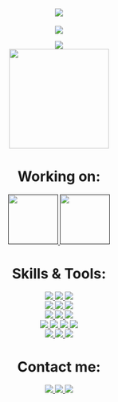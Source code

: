 <h1 align="center">
  <a href="#">
    <img src="https://readme-typing-svg.herokuapp.com?color=1833FF&size=37&center=true&vCenter=true&lines=Hello%2C+World!;I'm+Timofey+Kochetov">
  </a>
</h1>

<p align="center">
  <a href="#">
    <img src="https://github-profile-trophy.vercel.app/?username=timnekk&theme=radical&no-bg=true&no-frame=true&column=7">
  </a>
</p>

<p align="center">
  <a href="#">
    <img src="https://github-readme-streak-stats.herokuapp.com?user=timnekk&theme=highcontrast&hide_border=true&background=1833FF&ring=FFFFFF&fire=FFFFFF&currStreakLabel=DDDDDD&sideLabels=EBEBEB&dates=EBEBEB">
  </a>
  <br>
  <a href="#">
    <img src="https://github-readme-stats.vercel.app/api/top-langs/?username=timnekk&layout=compact&bg_color=1833ff&text_color=EBEBEB&title_color=FFF&hide_border=true&langs_count=4&exclude_repo=sims-4-mods,Space-Demolition,auto-cleaner"  height="200">
  </a>
</p>

<h1 align="center"> Working on: </h1>
<p align="center">
  <a href="">
    <img src="https://github-readme-stats.vercel.app/api/pin/?username=timnekk&repo=nudes-robot&bg_color=1833FF&text_color=EBEBEB&title_color=FFF&hide_border=true"  height="100">
    <img src="https://github-readme-stats.vercel.app/api/pin/?username=timnekk&repo=dreampower-checking-bot&bg_color=1833FF&text_color=EBEBEB&title_color=FFF&hide_border=true"  height="100">
  </a>
  <br>
</p>



<h1 align="center"> Skills & Tools: </h1>

<p align="center">
  <a href="#">
    <img src="https://img.shields.io/badge/python-%2314354C.svg?style=for-the-badge&logo=python&logoColor=white">
  </a>
  <a href="#">
    <img src="https://img.shields.io/badge/c%23-%23239120.svg?style=for-the-badge&logo=c-sharp&logoColor=white">
  </a>
  <a href="#">
    <img src="https://img.shields.io/badge/unity-%23000000.svg?style=for-the-badge&logo=unity&logoColor=white">
  </a>

  <br>

  <a href="#">
    <img src="https://img.shields.io/badge/html5-%23E34F26.svg?style=for-the-badge&logo=html5&logoColor=white">
  </a>
  <a href="#">
    <img src="https://img.shields.io/badge/css3-%231572B6.svg?style=for-the-badge&logo=css3&logoColor=white">
  </a>
  <a href="#">
    <img src="https://img.shields.io/badge/bootstrap-%23563D7C.svg?style=for-the-badge&logo=bootstrap&logoColor=white">
  </a>

  <br>

  <a href="#">
    <img src="https://img.shields.io/badge/Qt-%23217346.svg?style=for-the-badge&logo=Qt&logoColor=white">
  </a>
  <a href="#">
    <img src="https://img.shields.io/badge/git-%23F05033.svg?style=for-the-badge&logo=git&logoColor=white">
  </a>
  <a href="#">
    <img src="https://img.shields.io/badge/markdown-%23000000.svg?style=for-the-badge&logo=markdown&logoColor=white">
  </a>

  <br>

  <a href="#">
    <img src="https://img.shields.io/badge/docker-%230db7ed.svg?style=for-the-badge&logo=docker&logoColor=white">
  </a>
  <a href="#">
    <img src="https://img.shields.io/badge/postgres-%23316192.svg?style=for-the-badge&logo=postgresql&logoColor=white">
  </a>
  <a href="#">
    <img src="https://img.shields.io/badge/mysql-%2300f.svg?style=for-the-badge&logo=mysql&logoColor=white">
  </a>
  <a href="#">
    <img src="https://img.shields.io/badge/sqlite-%2307405e.svg?style=for-the-badge&logo=sqlite&logoColor=white">
  </a>

  <br>

  <a href="#">
    <img src="https://img.shields.io/badge/photoshop-%2331A8FF.svg?style=for-the-badge&logo=adobephotoshop&logoColor=white">
  </a>
  <a href="#">
    <img src="https://img.shields.io/badge/after effects-%23563D7C.svg?style=for-the-badge&logo=adobeaftereffects&logoColor=white">
  </a>
  <a href="#">
    <img src="https://img.shields.io/badge/illustrator-%23FF9A00.svg?style=for-the-badge&logo=adobeillustrator&logoColor=white">
  </a>
</p>

<h1 align="center"> Contact me: </h1>

<p align="center">
  <a href="https://t.me/TimNekk">
    <img src="https://img.shields.io/badge/Telegram-2CA5E0?style=for-the-badge&logo=telegram&logoColor=white">
  </a>
  <a href="mailto:herew26@gmail.com">
    <img src="https://img.shields.io/badge/Gmail-D14836?style=for-the-badge&logo=gmail&logoColor=white">
  </a>
  <a href="https://vk.com/t.kochetov">
    <img src="https://img.shields.io/badge/VK-%231DA1F2.svg?style=for-the-badge&logo=vk&logoColor=white">
  </a>

  <br>


</p>


